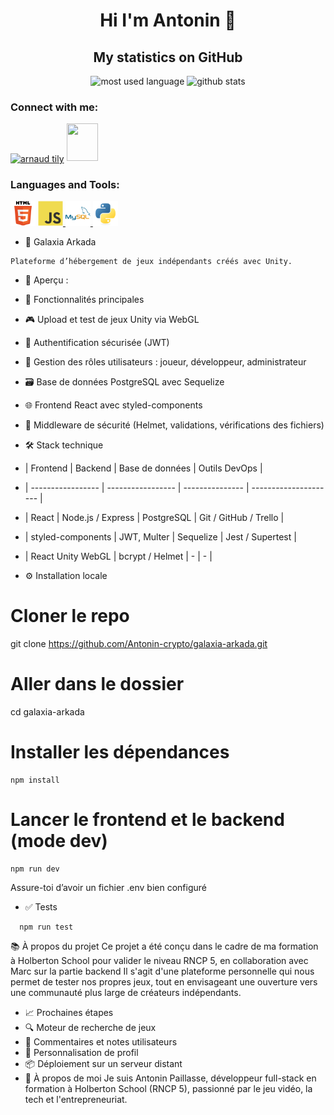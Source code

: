 <h1 align="center"> Hi I'm Antonin 👋</h1>
<h2 align="center">My statistics on GitHub</h2>
<div align="center">
	<img width="252" height="200" src="https://github-readme-stats.vercel.app/api/top-langs/?username=antonin-crypto&langs_count=5&theme=codeSTACKr&border_color=ffffff" alt="most used language" />
	<img width="350" height="200" src="https://github-readme-stats.vercel.app/api?username=antonin-crypto&show_icons=true&&theme=codeSTACKr&border_color=ffffff" alt="github stats" />
</div>

<h3 align="left">Connect with me:</h3>
<a href="https://www.linkedin.com/in/antonin-paillasse-b76056323" target="blank"><img align="center" src="https://raw.githubusercontent.com/rahuldkjain/github-profile-readme-generator/master/src/images/icons/Social/linked-in-alt.svg" alt="arnaud tily" height="30" width="40" /></a>
<a href="https://antonin-crypto.github.io" target="blank"><img align="centre" src="" height="60" width="50"/></a>
</p>

<h3 align="left">Languages and Tools:</h3>
<p align="left">  <img src="https://raw.githubusercontent.com/devicons/devicon/master/icons/html5/html5-original-wordmark.svg" alt="html5" width="40" height="40"/> </a> <a href="https://www.adobe.com/in/products/illustrator.html" target="_blank" rel="noreferrer">  </a> <a href="https://developer.mozilla.org/en-US/docs/Web/JavaScript" target="_blank" rel="noreferrer"> <img src="https://raw.githubusercontent.com/devicons/devicon/master/icons/javascript/javascript-original.svg" alt="javascript" width="40" height="40"/> </a> <a href="https://www.mysql.com/" target="_blank" rel="noreferrer"> <img src="https://raw.githubusercontent.com/devicons/devicon/master/icons/mysql/mysql-original-wordmark.svg" alt="mysql" width="40" height="40"/> </a> <a href="https://www.python.org" target="_blank" rel="noreferrer"> <img src="https://raw.githubusercontent.com/devicons/devicon/master/icons/python/python-original.svg" alt="python" width="40" height="40"/> </a> <a href="https://reactjs.org/" target="_blank" rel="noreferrer">  </a> </p>

- 🌌 Galaxia Arkada
```
Plateforme d’hébergement de jeux indépendants créés avec Unity.
```
- 📸 Aperçu :
  
- 🚀 Fonctionnalités principales
  
- 🎮 Upload et test de jeux Unity via WebGL

- 👥 Authentification sécurisée (JWT)

- 🧩 Gestion des rôles utilisateurs : joueur, développeur, administrateur

- 🗃️ Base de données PostgreSQL avec Sequelize

- 🌐 Frontend React avec styled-components

- 🔐 Middleware de sécurité (Helmet, validations, vérifications des fichiers)
  
- 🛠️ Stack technique
  
- | Frontend          | Backend           | Base de données | Outils DevOps         |
- | ----------------- | ----------------- | --------------- | --------------------- |
- | React             | Node.js / Express | PostgreSQL      | Git / GitHub / Trello |
- | styled-components | JWT, Multer       | Sequelize       | Jest / Supertest      |
- | React Unity WebGL | bcrypt / Helmet   | -               | -                     |

- ⚙️ Installation locale
# Cloner le repo
git clone https://github.com/Antonin-crypto/galaxia-arkada.git

# Aller dans le dossier
cd galaxia-arkada

# Installer les dépendances
```
npm install
```
# Lancer le frontend et le backend (mode dev)
```
npm run dev
```
Assure-toi d’avoir un fichier .env bien configuré 
- ✅ Tests
```
  npm run test
```
📚 À propos du projet
Ce projet a été conçu dans le cadre de ma formation à Holberton School pour valider le niveau RNCP 5, en collaboration avec Marc sur la partie backend 
Il s'agit d'une plateforme personnelle qui nous permet de tester nos propres jeux, tout en envisageant une ouverture vers une communauté plus large de créateurs indépendants.
- 📈 Prochaines étapes
- 🔍 Moteur de recherche de jeux
- 📝 Commentaires et notes utilisateurs
- 🎨 Personnalisation de profil
- 📦 Déploiement sur un serveur distant
- 👤 À propos de moi
Je suis Antonin Paillasse, développeur full-stack en formation à Holberton School (RNCP 5), passionné par le jeu vidéo, la tech et l'entrepreneuriat.

